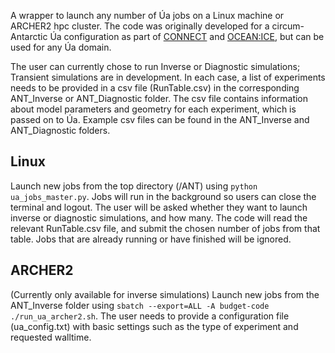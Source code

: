 A wrapper to launch any number of &Uacute;a jobs on a Linux machine or ARCHER2 hpc cluster. The code was originally developed for a circum-Antarctic &Uacute;a configuration as part of [CONNECT](https://gtr.ukri.org/projects?ref=MR%2FW011816%2F1) and [OCEAN:ICE](https://ocean-ice.eu/), but can be used for any &Uacute;a domain.

The user can currently chose to run Inverse or Diagnostic simulations; Transient simulations are in development. In each case, a list of experiments needs to be provided in a csv file (RunTable.csv) in the corresponding ANT_Inverse or ANT_Diagnostic folder. The csv file contains information about model parameters and geometry for each experiment, which is passed on to &Uacute;a. Example csv files can be found in the ANT_Inverse and ANT_Diagnostic folders.

## Linux
Launch new jobs from the top directory (/ANT) using `python ua_jobs_master.py`. Jobs will run in the background so users can close the terminal and logout.
The user will be asked whether they want to launch inverse or diagnostic simulations, and how many. The code will read the relevant RunTable.csv file, and submit the chosen number of jobs from that table. Jobs that are already running or have finished will be ignored.

## ARCHER2 
(Currently only available for inverse simulations)
Launch new jobs from the ANT_Inverse folder using `sbatch --export=ALL -A budget-code ./run_ua_archer2.sh`.
The user needs to provide a configuration file (ua_config.txt) with basic settings such as the type of experiment and requested walltime.
